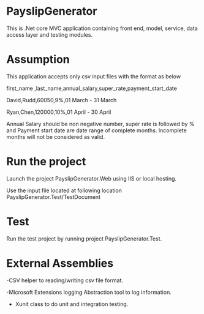 # PayslipGenerator
This is .Net core MVC application containing front end, model, service, data access layer and testing modules.

# Assumption
This application accepts only csv input files with the format as below

first_name ,last_name,annual_salary,super_rate,payment_start_date

David,Rudd,60050,9%,01 March - 31 March

Ryan,Chen,120000,10%,01 April - 30 April

Annual Salary should be non negative number, super rate is followed by % and Payment start date are date range of complete months. 
Incomplete months will not be considered as valid.

# Run the project
Launch the project PayslipGenerator.Web using IIS or local hosting.

Use the input file located at following location PayslipGenerator.Test/TestDocument

# Test 
Run the test project by running project PayslipGenerator.Test.

# External Assemblies

-CSV helper to reading/writing csv file format.

-Microsoft Extensions logging Abstraction tool to log information.

- Xunit class to do unit and integration testing.
